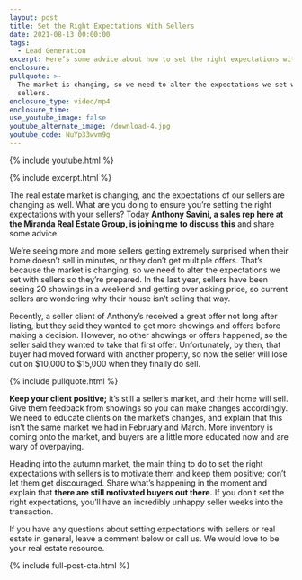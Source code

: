 ```yaml
---
layout: post
title: Set the Right Expectations With Sellers
date: 2021-08-13 00:00:00
tags:
  - Lead Generation
excerpt: Here’s some advice about how to set the right expectations with sellers.
enclosure:
pullquote: >-
  The market is changing, so we need to alter the expectations we set with
  sellers.
enclosure_type: video/mp4
enclosure_time:
use_youtube_image: false
youtube_alternate_image: /download-4.jpg
youtube_code: NuYp33wvm9g
---
```

{% include youtube.html %}

{% include excerpt.html %}

The real estate market is changing, and the expectations of our sellers are changing as well. What are you doing to ensure you’re setting the right expectations with your sellers? Today **Anthony Savini, a sales rep here at the Miranda Real Estate Group, is joining me** **to discuss this** and share some advice.&nbsp;

We’re seeing more and more sellers getting extremely surprised when their home doesn’t sell in minutes, or they don’t get multiple offers. That’s because the market is changing, so we need to alter the expectations we set with sellers so they’re prepared. In the last year, sellers have been seeing 20 showings in a weekend and getting over asking price, so current sellers are wondering why their house isn’t selling that way.&nbsp;

Recently, a seller client of Anthony’s received a great offer not long after listing, but they said they wanted to get more showings and offers before making a decision. However, no other showings or offers happened, so the seller said they wanted to take that first offer. Unfortunately, by then, that buyer had moved forward with another property, so now the seller will lose out on $10,000 to $15,000 when they finally do sell.&nbsp;

{% include pullquote.html %}

**Keep your client positive;** it’s still a seller’s market, and their home will sell. Give them feedback from showings so you can make changes accordingly. We need to educate clients on the market’s changes, and explain that this isn’t the same market we had in February and March. More inventory is coming onto the market, and buyers are a little more educated now and are wary of overpaying.&nbsp;

Heading into the autumn market, the main thing to do to set the right expectations with sellers is to motivate them and keep them positive; don’t let them get discouraged. Share what’s happening in the moment and explain that **there are still motivated buyers out there.** If you don’t set the right expectations, you’ll have an incredibly unhappy seller weeks into the transaction.&nbsp;

If you have any questions about setting expectations with sellers or real estate in general, leave a comment below or call us. We would love to be your real estate resource.

{% include full-post-cta.html %}
